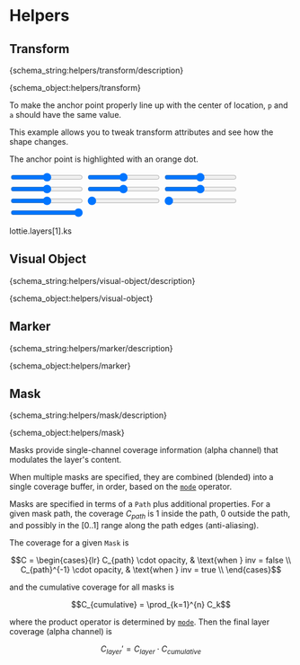 # Helpers

<h2 id="transform">Transform</h2>

{schema_string:helpers/transform/description}

{schema_object:helpers/transform}


To make the anchor point properly line up with the center of location, `p` and `a` should have the same value.


This example allows you to tweak transform attributes and see how the shape changes.

The anchor point is highlighted with an orange dot.

<lottie-playground example="transform.json">
    <form>
        <input title="Anchor X" type="range" min="0" value="256" max="512"/>
        <input title="Anchor Y" type="range" min="0" value="256" max="512"/>
        <input title="Position X" type="range" min="0" value="256" max="512"/>
        <input title="Position Y" type="range" min="0" value="256" max="512"/>
        <input title="Scale X" type="range" min="0" value="100" max="200"/>
        <input title="Scale Y" type="range" min="0" value="100" max="200"/>
        <input title="Rotation" type="range" min="-360" value="0" max="360"/>
        <input title="Skew" type="range" min="0" value="0" max="360"/>
        <input title="Skew Angle" type="range" min="0" value="0" max="360"/>
        <input title="Opacity" type="range" min="0" value="100" max="100"/>
    </form>
    <json>lottie.layers[1].ks</json>
    <script>
    lottie.layers[0].ks.p.k[0] = data["Anchor X"];
    lottie.layers[1].ks.a.k[0] = data["Anchor X"];
    lottie.layers[0].ks.p.k[1] = data["Anchor Y"];
    lottie.layers[1].ks.a.k[1] = data["Anchor Y"];
    lottie.layers[1].ks.p.k[0] = data["Position X"];
    lottie.layers[1].ks.p.k[1] = data["Position Y"];
    lottie.layers[1].ks.s.k[0] = data["Scale X"];
    lottie.layers[1].ks.s.k[1] = data["Scale Y"];
    lottie.layers[1].ks.r.k = data["Rotation"];
    lottie.layers[1].ks.sk.k = data["Skew"];
    lottie.layers[1].ks.sa.k = data["Skew Angle"];
    lottie.layers[1].ks.o.k = data["Opacity"];
    </script>
</lottie-playground>

<h2 id="visual-object">Visual Object</h2>

{schema_string:helpers/visual-object/description}

{schema_object:helpers/visual-object}


<h2 id="marker">Marker</h2>

{schema_string:helpers/marker/description}

{schema_object:helpers/marker}

<h2 id="mask">Mask</h2>

{schema_string:helpers/mask/description}

{schema_object:helpers/mask}

Masks provide single-channel coverage information (alpha channel) that modulates the layer's
content.

When multiple masks are specified, they are combined (blended) into a single coverage buffer,
in order, based on the [`mode`](../constants/#mask-mode) operator.

Masks are specified in terms of a `Path` plus additional properties.  For a given mask path,
the coverage $C_{path}$ is $1$ inside the path, $0$ outside the path, and possibly in the $[0..1]$
range along the path edges (anti-aliasing).

The coverage for a given `Mask` is

$$C = \begin{cases}{lr}
  C_{path} \cdot opacity, & \text{when } inv = false \\
  C_{path}^{-1} \cdot opacity, & \text{when } inv = true \\
\end{cases}$$

and the cumulative coverage for all masks is

$$C_{cumulative} = \prod_{k=1}^{n} C_k$$

where the product operator is determined by [`mode`](../constants/#mask-mode).
Then the final layer coverage (alpha channel) is

$$C_{layer}\prime = C_{layer} \cdot C_{cumulative}$$

